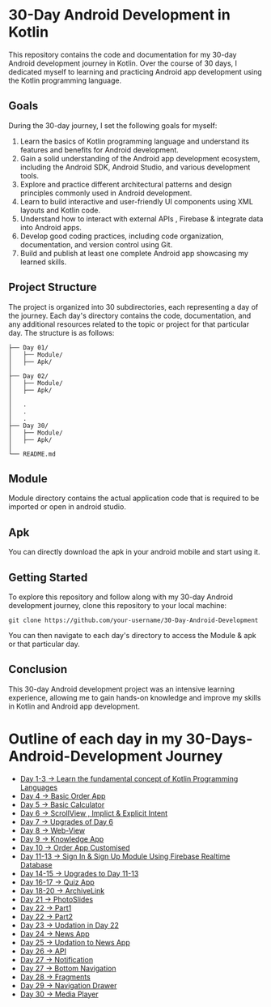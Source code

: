 # 30-Day Android Development in Kotlin

This repository contains the code and documentation for my 30-day Android development journey in Kotlin. Over the course of 30 days, I dedicated myself to learning and practicing Android app development using the Kotlin programming language.

## Goals

During the 30-day journey, I set the following goals for myself:

1. Learn the basics of Kotlin programming language and understand its features and benefits for Android development.
2. Gain a solid understanding of the Android app development ecosystem, including the Android SDK, Android Studio, and various development tools.
3. Explore and practice different architectural patterns and design principles commonly used in Android development.
4. Learn to build interactive and user-friendly UI components using XML layouts and Kotlin code.
5. Understand how to interact with external APIs , Firebase & integrate data into Android apps.
6. Develop good coding practices, including code organization, documentation, and version control using Git.
7. Build and publish at least one complete Android app showcasing my learned skills.

## Project Structure

The project is organized into 30 subdirectories, each representing a day of the journey. Each day's directory contains the code, documentation, and any additional resources related to the topic or project for that particular day. The structure is as follows:

```
├── Day 01/
│   ├── Module/
│   ├── Apk/
│   
├── Day 02/
│   ├── Module/
│   ├── Apk/
│  
│   .
│   .
│   .
├── Day 30/
│   ├── Module/
│   ├── Apk/
│  
└── README.md
```

## Module 

Module directory contains the actual application code that is required to be imported or open in android studio.

## Apk

You can directly download the apk in your android mobile and start using it.

## Getting Started

To explore this repository and follow along with my 30-day Android development journey, clone this repository to your local machine:

```
git clone https://github.com/your-username/30-Day-Android-Development
```

You can then navigate to each day's directory to access the Module & apk or that particular day.

## Conclusion

This 30-day Android development project was an intensive learning experience, allowing me to gain hands-on knowledge and improve my skills in Kotlin and Android app development. 



# Outline of each day in my 30-Days-Android-Development Journey
- [Day 1-3   -> Learn the fundamental concept of Kotlin Programming Languages](https://github.com/Vanshpanchal/30-Days-Android-Development/tree/bb9b228c98dc602d8a7af8697f7fa7ee7b5def8c/Android/Docs)
- [Day 4     -> Basic Order App](https://github.com/Vanshpanchal/30-Days-Android-Development/tree/bb9b228c98dc602d8a7af8697f7fa7ee7b5def8c/Android/Day%204)
- [Day 5     -> Basic Calculator](https://github.com/Vanshpanchal/30-Days-Android-Development/tree/bb9b228c98dc602d8a7af8697f7fa7ee7b5def8c/Android/Day%205)
- [Day 6     -> ScrollView , Implict & Explicit Intent](https://github.com/Vanshpanchal/30-Days-Android-Development/tree/bb9b228c98dc602d8a7af8697f7fa7ee7b5def8c/Android/Day%206)
- [Day 7     -> Upgrades of Day 6](https://github.com/Vanshpanchal/30-Days-Android-Development/tree/bb9b228c98dc602d8a7af8697f7fa7ee7b5def8c/Android/Day%207)
- [Day 8     -> Web-View](https://github.com/Vanshpanchal/30-Days-Android-Development/tree/bb9b228c98dc602d8a7af8697f7fa7ee7b5def8c/Android/Day%208)
- [Day 9     -> Knowledge App](https://github.com/Vanshpanchal/30-Days-Android-Development/tree/bb9b228c98dc602d8a7af8697f7fa7ee7b5def8c/Android/Day%209)
- [Day 10    -> Order App Customised](https://github.com/Vanshpanchal/30-Days-Android-Development/tree/bb9b228c98dc602d8a7af8697f7fa7ee7b5def8c/Android/Day%2010)
- [Day 11-13 -> Sign In & Sign Up Module Using Firebase Realtime Database](https://github.com/Vanshpanchal/30-Days-Android-Development/tree/bb9b228c98dc602d8a7af8697f7fa7ee7b5def8c/Android/Day%2011-13)
- [Day 14-15 -> Upgrades to Day 11-13](https://github.com/Vanshpanchal/30-Days-Android-Development/tree/bb9b228c98dc602d8a7af8697f7fa7ee7b5def8c/Android/Day%2014-15)
- [Day 16-17 -> Quiz App](https://github.com/Vanshpanchal/30-Days-Android-Development/tree/bb9b228c98dc602d8a7af8697f7fa7ee7b5def8c/Android/Day%2016-17)
- [Day 18-20 -> ArchiveLink](https://github.com/Vanshpanchal/LinkArchive)
- [Day 21 -> PhotoSlides](https://github.com/Vanshpanchal/30-Days-Android-Development/tree/bb9b228c98dc602d8a7af8697f7fa7ee7b5def8c/Android/Day%2021)
- [Day 22 -> Part1](https://github.com/Vanshpanchal/30-Days-Android-Development/tree/bb9b228c98dc602d8a7af8697f7fa7ee7b5def8c/Android/Day%2022%20part1)
- [Day 22 -> Part2](https://github.com/Vanshpanchal/30-Days-Android-Development/tree/bb9b228c98dc602d8a7af8697f7fa7ee7b5def8c/Android/Day%2022%20part2)
- [Day 23 -> Updation in Day 22](https://github.com/Vanshpanchal/30-Days-Android-Development/tree/bb9b228c98dc602d8a7af8697f7fa7ee7b5def8c/Android/Day%2023)
- [Day 24 -> News App](https://github.com/Vanshpanchal/30-Days-Android-Development/tree/bb9b228c98dc602d8a7af8697f7fa7ee7b5def8c/Android/Day%2024)
- [Day 25 -> Updation to News App](https://github.com/Vanshpanchal/30-Days-Android-Development/tree/bb9b228c98dc602d8a7af8697f7fa7ee7b5def8c/Android/Day%2025)
- [Day 26 -> API](https://github.com/Vanshpanchal/30-Days-Android-Development/tree/bb9b228c98dc602d8a7af8697f7fa7ee7b5def8c/Android/Day%2026)
- [Day 27 -> Notification](https://github.com/Vanshpanchal/30-Days-Android-Development/tree/bb9b228c98dc602d8a7af8697f7fa7ee7b5def8c/Android/Day%2027%20part1)
- [Day 27 -> Bottom Navigation](https://github.com/Vanshpanchal/30-Days-Android-Development/tree/bb9b228c98dc602d8a7af8697f7fa7ee7b5def8c/Android/Day%2027%20part2)
- [Day 28 -> Fragments](https://github.com/Vanshpanchal/30-Days-Android-Development/tree/bb9b228c98dc602d8a7af8697f7fa7ee7b5def8c/Android/Day%2028)
- [Day 29 -> Navigation Drawer](https://github.com/Vanshpanchal/30-Days-Android-Development/tree/bb9b228c98dc602d8a7af8697f7fa7ee7b5def8c/Android/Day%2029)
- [Day 30 -> Media Player](https://github.com/Vanshpanchal/30-Days-Android-Development/tree/bb9b228c98dc602d8a7af8697f7fa7ee7b5def8c/Android/Day%2030)

